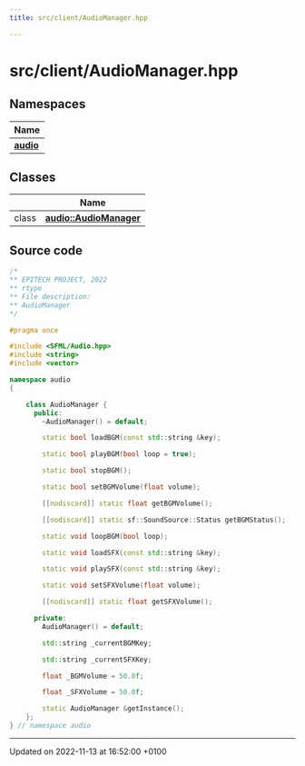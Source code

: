 ```yaml
---
title: src/client/AudioManager.hpp

---
```


# src/client/AudioManager.hpp



## Namespaces

| Name           |
| -------------- |
| **[audio](Namespaces/namespaceaudio.md)**  |

## Classes

|                | Name           |
| -------------- | -------------- |
| class | **[audio::AudioManager](Classes/classaudio_1_1_audio_manager.md)**  |




## Source code

```cpp
/*
** EPITECH PROJECT, 2022
** rtype
** File description:
** AudioManager
*/

#pragma once

#include <SFML/Audio.hpp>
#include <string>
#include <vector>

namespace audio
{

    class AudioManager {
      public:
        ~AudioManager() = default;

        static bool loadBGM(const std::string &key);

        static bool playBGM(bool loop = true);

        static bool stopBGM();

        static bool setBGMVolume(float volume);

        [[nodiscard]] static float getBGMVolume();

        [[nodiscard]] static sf::SoundSource::Status getBGMStatus();

        static void loopBGM(bool loop);

        static void loadSFX(const std::string &key);

        static void playSFX(const std::string &key);

        static void setSFXVolume(float volume);

        [[nodiscard]] static float getSFXVolume();

      private:
        AudioManager() = default;

        std::string _currentBGMKey;

        std::string _currentSFXKey;

        float _BGMVolume = 50.0f;

        float _SFXVolume = 50.0f;

        static AudioManager &getInstance();
    };
} // namespace audio
```


-------------------------------

Updated on 2022-11-13 at 16:52:00 +0100
